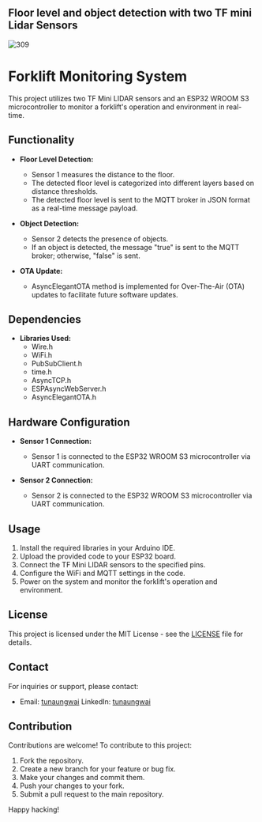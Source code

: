 ## Floor level and object detection with two TF mini Lidar Sensors

![309](https://github.com/Humphreydotbit-IoT/Forklift-LidarSensor-FloorlevelAndObjectDection/assets/164144789/e0826926-b030-4dc8-b8e6-a392678e5e93)

# Forklift Monitoring System

This project utilizes two TF Mini LIDAR sensors and an ESP32 WROOM S3 microcontroller to monitor a forklift's operation and environment in real-time.

## Functionality

- **Floor Level Detection:**
  - Sensor 1 measures the distance to the floor.
  - The detected floor level is categorized into different layers based on distance thresholds.
  - The detected floor level is sent to the MQTT broker in JSON format as a real-time message payload.

- **Object Detection:**
  - Sensor 2 detects the presence of objects.
  - If an object is detected, the message "true" is sent to the MQTT broker; otherwise, "false" is sent.

- **OTA Update:**
  - AsyncElegantOTA method is implemented for Over-The-Air (OTA) updates to facilitate future software updates.

## Dependencies

- **Libraries Used:**
  - Wire.h
  - WiFi.h
  - PubSubClient.h
  - time.h
  - AsyncTCP.h
  - ESPAsyncWebServer.h
  - AsyncElegantOTA.h

## Hardware Configuration

- **Sensor 1 Connection:**
  - Sensor 1 is connected to the ESP32 WROOM S3 microcontroller via UART communication.

- **Sensor 2 Connection:**
  - Sensor 2 is connected to the ESP32 WROOM S3 microcontroller via UART communication.

## Usage

1. Install the required libraries in your Arduino IDE.
2. Upload the provided code to your ESP32 board.
3. Connect the TF Mini LIDAR sensors to the specified pins.
4. Configure the WiFi and MQTT settings in the code.
5. Power on the system and monitor the forklift's operation and environment.

## License

This project is licensed under the MIT License - see the [LICENSE](LICENSE) file for details.

## Contact

For inquiries or support, please contact:
- Email: [tunaungwai](mailto:tunjrsanaung@gmail.com)  LinkedIn: [tunaungwai](https://www.linkedin.com/in/tunaungwai/)

## Contribution

Contributions are welcome! To contribute to this project:
1. Fork the repository.
2. Create a new branch for your feature or bug fix.
3. Make your changes and commit them.
4. Push your changes to your fork.
5. Submit a pull request to the main repository.

Happy hacking!

